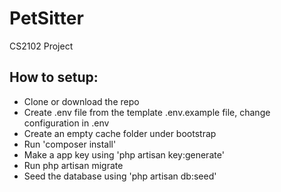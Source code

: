 # PetSitter
CS2102 Project

## How to setup:
* Clone or download the repo
* Create .env file from the template .env.example file, change configuration in .env
* Create an empty cache folder under bootstrap
* Run 'composer install'
* Make a app key using 'php artisan key:generate'
* Run php artisan migrate
* Seed the database using 'php artisan db:seed'
